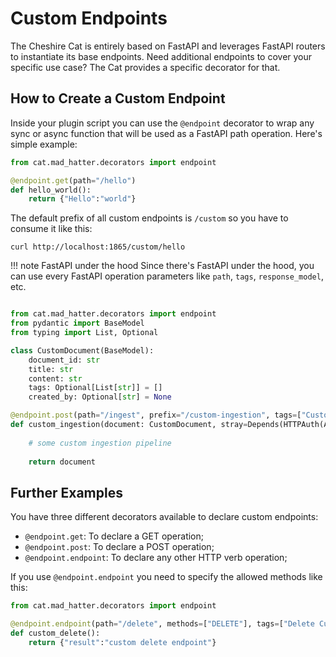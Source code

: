 # Custom Endpoints

The Cheshire Cat is entirely based on FastAPI and leverages FastAPI routers to instantiate its base endpoints.
Need additional endpoints to cover your specific use case? The Cat provides a specific decorator for that.

## How to Create a Custom Endpoint

Inside your plugin script you can use the `@endpoint` decorator to wrap any sync or async function
that will be used as a FastAPI path operation. Here's simple example:

```python
from cat.mad_hatter.decorators import endpoint

@endpoint.get(path="/hello")
def hello_world():
    return {"Hello":"world"}
```

The default prefix of all custom endpoints is `/custom` so you have to consume it like this:

```curl
curl http://localhost:1865/custom/hello
```

!!! note FastAPI under the hood
    Since there's FastAPI under the hood, you can use every FastAPI operation parameters like `path`, `tags`, `response_model`, etc.

```python

from cat.mad_hatter.decorators import endpoint
from pydantic import BaseModel
from typing import List, Optional

class CustomDocument(BaseModel):
    document_id: str
    title: str
    content: str
    tags: Optional[List[str]] = []
    created_by: Optional[str] = None

@endpoint.post(path="/ingest", prefix="/custom-ingestion", tags=["Custom Ingestion"], response_model=CustomDocument)
def custom_ingestion(document: CustomDocument, stray=Depends(HTTPAuth(AuthResource.MEMORY, AuthPermission.WRITE))):
    
    # some custom ingestion pipeline
    
    return document

```

## Further Examples

You have three different decorators available to declare custom endpoints:

 - `@endpoint.get`: To declare a GET operation;
 - `@endpoint.post`: To declare a POST operation;
 - `@endpoint.endpoint`: To declare any other HTTP verb operation;

If you use `@endpoint.endpoint` you need to specify the allowed methods like this:

```python
from cat.mad_hatter.decorators import endpoint

@endpoint.endpoint(path="/delete", methods=["DELETE"], tags=["Delete Custom"])
def custom_delete():
    return {"result":"custom delete endpoint"}
```